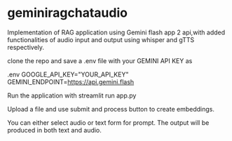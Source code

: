 # geminiragchataudio
Implementation of RAG application using Gemini flash app 2 api,with added functionalities of audio input and output using whisper and gTTS respectively.

clone the repo and save a .env file with your GEMINI API KEY as 

.env
GOOGLE_API_KEY="YOUR_API_KEY"
GEMINI_ENDPOINT=https://api.gemini.flash


Run the application with streamlit run app.py

Upload a file and use submit and process button to create embeddings.

You can either select audio or text form for prompt. The output will be produced in both text and audio.
